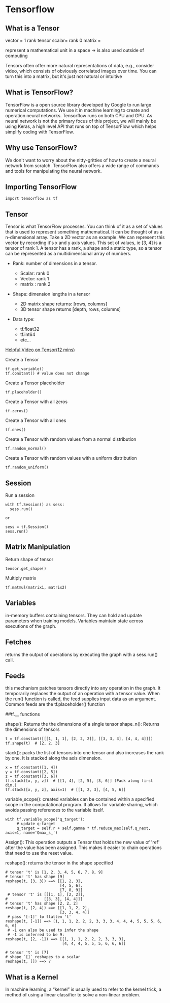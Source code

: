 # Tensorflow

## What is a Tensor 
vector = 1 rank tensor 
scalar= rank 0 
matrix =

represent a mathematical unit in a space -> is also used outside of computing

Tensors often offer more natural representations of data, e.g., consider video, which consists of obviously correlated images over time. You can turn this into a matrix, but it's just not natural or intuitive 


## What is TensorFlow?
TensorFlow is a open source library developed by Google to run large numerical computations. We use it in machine learning to create and operation neural networks. Tensorflow runs on both CPU and GPU. As neural network is not the primary focus of this project, we will mainly be using Keras, a high level API that runs on top of TensorFlow which helps simplify coding with TensorFlow. 

## Why use TensorFlow?
We don't want to worry about the nitty-gritties of how to create a neural network from scratch. TensorFlow also offers a wide range of commands and tools for manipulating the neural network.

## Importing TensorFlow
```
import tensorflow as tf
```

## Tensor
Tensor is what TensorFlow processes. You can think of it as a set of values that is used to represent something mathematical. It can be thought of as a n-dimensional array. Take a 2D vector as an example. We can represent this vector by recording it's x and y axis values. This set of values, ie [3, 4] is a tensor of rank 1. A tensor has a rank, a shape and a static type, so a tensor can be represented as a multidimensional array of numbers.

- Rank: number of dimensions in a tensor. 
  - Scalar: rank 0
  - Vector: rank 1 
  - matrix : rank 2
  
- Shape: dimension lengths in a tensor 
  - 2D matrix shape returns: [rows, columns]
  - 3D tensor shape returns [depth, rows, columns]
  
- Data type: 
  - tf.float32
  - tf.int64
  - etc...

[Helpful Video on Tensor(12 mins)](https://www.youtube.com/watch?v=f5liqUk0ZTw)


Create a Tensor
```
tf.get_variable() 
tf.constant() # value does not change
```
Create a Tensor placeholder
```
tf.placeholder()
```
Create a Tensor with all zeros
```
tf.zeros()
```
Create a Tensor with all ones
```
tf.ones()
```
Create a Tensor with random values from a normal distribution
```
tf.random_normal()
```
Create a Tensor with random values with a uniform distribution
```
tf.random_uniform()
```

## Session
Run a session
```
with tf.Session() as sess:
  sess.run()
  
or

sess = tf.Session()
sess.run()
```
## Matrix Manipulation
Return shape of tensor
```
tensor.get_shape()
```
Multiply matrix
```
tf.matmul(matrix1, matrix2)
```


## Variables
in-memory buffers containing tensors. They can hold and update parameters when training models. Variables maintain state across executions of the graph.

## Fetches
returns the output of operations by executing the graph with a sess.run() call. 

## Feeds  
this mechanism patches tensors directly into any operation in the graph. It temporarily replaces the output of an operation with a tensor value. When the run() function is called, the feed supplies input data as an argument. Common feeds are the tf.placeholder() function

##tf.__ functions

shape(): Returns the the dimensions of a single tensor
shape_n(): Returns the dimensions of tensors
```
t = tf.constant([[[1, 1, 1], [2, 2, 2]], [[3, 3, 3], [4, 4, 4]]])
tf.shape(t)  # [2, 2, 3] 
```

stack(): packs the list of tensors into one tensor and also increases the rank by one. It is stacked along the axis dimension. 
```
x = tf.constant([1, 4])
y = tf.constant([2, 5])
z = tf.constant([3, 6])
tf.stack([x, y, z])  # [[1, 4], [2, 5], [3, 6]] (Pack along first dim.)
tf.stack([x, y, z], axis=1)  # [[1, 2, 3], [4, 5, 6]]
```

variable_scope(): created variables can be contained within a specified scope in the computational program. It allows for variable sharing, which avoids passing references to the variable itself. 
```
with tf.variable_scope('q_target'):
     # update q-target
     q_target = self.r + self.gamma * tf.reduce_max(self.q_next, axis=1, name='Qmax_s_')    
```
Assign(): This operation outputs a Tensor that holds the new value of 'ref' after the value has been assigned. This makes it easier to chain operations that need to use the reset value.

reshape(): returns the tensor in the shape specified
```
# tensor 't' is [1, 2, 3, 4, 5, 6, 7, 8, 9]
# tensor 't' has shape [9]
reshape(t, [3, 3]) ==> [[1, 2, 3],
                        [4, 5, 6],
                        [7, 8, 9]]
 # tensor 't' is [[[1, 1], [2, 2]],
#                [[3, 3], [4, 4]]]
# tensor 't' has shape [2, 2, 2]
reshape(t, [2, 4]) ==> [[1, 1, 2, 2],
                        [3, 3, 4, 4]]
 # pass '[-1]' to flatten 't'
reshape(t, [-1]) ==> [1, 1, 1, 2, 2, 2, 3, 3, 3, 4, 4, 4, 5, 5, 5, 6, 6, 6]
 # -1 can also be used to infer the shape
 # -1 is inferred to be 9:
reshape(t, [2, -1]) ==> [[1, 1, 1, 2, 2, 2, 3, 3, 3],
                         [4, 4, 4, 5, 5, 5, 6, 6, 6]]
                         
# tensor 't' is [7]
# shape `[]` reshapes to a scalar
reshape(t, []) ==> 7
```

## What is a Kernel

In machine learning, a “kernel” is usually used to refer to the kernel trick, a method of using a linear classifier to solve a non-linear problem. 
